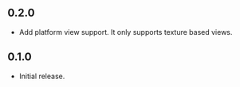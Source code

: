 ## 0.2.0

* Add platform view support. It only supports texture based views.

## 0.1.0

* Initial release.
